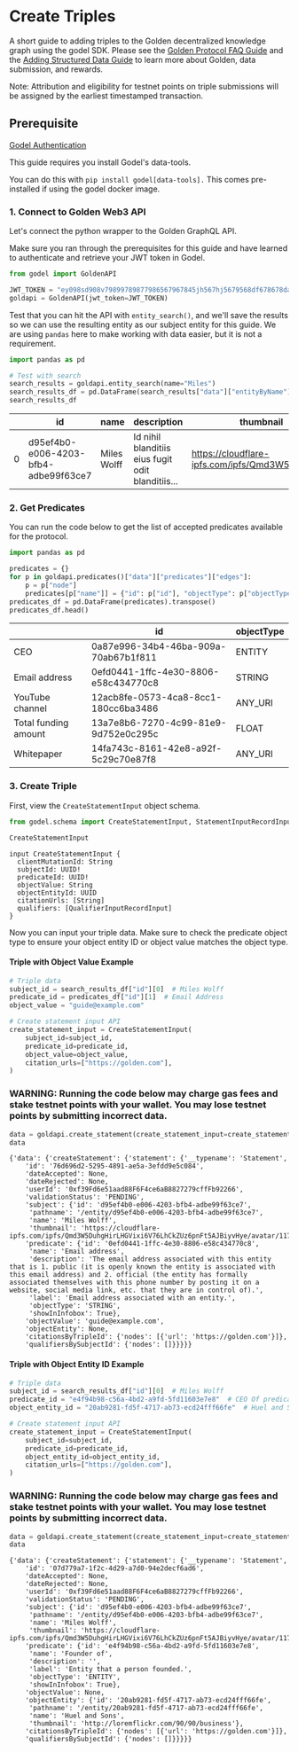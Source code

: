 # Create Triples

A short guide to adding triples to the Golden decentralized knowledge graph using the godel SDK. Please see the [Golden Protocol FAQ Guide](https://www.notion.so/goldenhq/Golden-Protocol-FAQ-78ae2357b9af44aeaa655cb1b1966ee4) and the [Adding Structured Data Guide](https://www.notion.so/goldenhq/Adding-Structured-Data-Guide-ae657337bf4f4e54ae4402df083c76ac) to learn more about Golden, data submission, and rewards.

Note: Attribution and eligibility for testnet points on triple submissions will be assigned by the earliest timestamped transaction.

## Prerequisite

[Godel Authentication](https://docs.golden.xyz/godel-python-sdk/authentication)

This guide requires you install Godel's data-tools.

You can do this with `pip install godel[data-tools].` This comes pre-installed if using the godel docker image.

### 1. Connect to Golden Web3 API

Let's connect the python wrapper to the Golden GraphQL API.

Make sure you ran through the prerequisites for this guide and have learned to authenticate and retrieve your JWT token in Godel.

```python
from godel import GoldenAPI

JWT_TOKEN = "ey098sd908v79899789877986567967845jh567hj5679568df678678daf6786789s569ghm567457hm8g567n8678fb8790678sd56756n456h8d4f5gn865648"
goldapi = GoldenAPI(jwt_token=JWT_TOKEN)
```

Test that you can hit the API with `entity_search()`, and we'll save the results so we can use the resulting entity as our subject entity for this guide. We are using `pandas` here to make working with data easier, but it is not a requirement. &#x20;

```python
import pandas as pd

# Test with search
search_results = goldapi.entity_search(name="Miles")
search_results_df = pd.DataFrame(search_results["data"]["entityByName"]["nodes"])
search_results_df
```

|   | id                                   | name        | description                                       | thumbnail                                         | goldenId | pathname                                     |
| - | ------------------------------------ | ----------- | ------------------------------------------------- | ------------------------------------------------- | -------- | -------------------------------------------- |
| 0 | d95ef4b0-e006-4203-bfb4-adbe99f63ce7 | Miles Wolff | Id nihil blanditiis eius fugit odit blanditiis... | https://cloudflare-ipfs.com/ipfs/Qmd3W5DuhgHir... | None     | /entity/d95ef4b0-e006-4203-bfb4-adbe99f63ce7 |

### 2. Get Predicates

You can run the code below to get the list of accepted predicates available for the protocol.

```python
import pandas as pd

predicates = {}
for p in goldapi.predicates()["data"]["predicates"]["edges"]:
    p = p["node"]
    predicates[p["name"]] = {"id": p["id"], "objectType": p["objectType"]} 
predicates_df = pd.DataFrame(predicates).transpose()
predicates_df.head()
```

|                      | id                                   | objectType |
| -------------------- | ------------------------------------ | ---------- |
| CEO                  | 0a87e996-34b4-46ba-909a-70ab67b1f811 | ENTITY     |
| Email address        | 0efd0441-1ffc-4e30-8806-e58c434770c8 | STRING     |
| YouTube channel      | 12acb8fe-0573-4ca8-8cc1-180cc6ba3486 | ANY\_URI   |
| Total funding amount | 13a7e8b6-7270-4c99-81e9-9d752e0c295c | FLOAT      |
| Whitepaper           | 14fa743c-8161-42e8-a92f-5c29c70e87f8 | ANY\_URI   |

### 3. Create Triple

First, view the `CreateStatementInput` object schema.

```python
from godel.schema import CreateStatementInput, StatementInputRecordInput

CreateStatementInput
```

```
input CreateStatementInput {
  clientMutationId: String
  subjectId: UUID!
  predicateId: UUID!
  objectValue: String
  objectEntityId: UUID
  citationUrls: [String]
  qualifiers: [QualifierInputRecordInput]
}
```

Now you can input your triple data. Make sure to check the predicate object type to ensure your object entity ID or object value matches the object type.

#### Triple with Object Value Example

```python
# Triple data
subject_id = search_results_df["id"][0]  # Miles Wolff
predicate_id = predicates_df["id"][1]  # Email Address
object_value = "guide@example.com"

# Create statement input API
create_statement_input = CreateStatementInput(
    subject_id=subject_id,
    predicate_id=predicate_id,
    object_value=object_value,
    citation_urls=["https://golden.com"],
)
```

### WARNING: Running the code below may charge gas fees and stake testnet points with your wallet. You may lose testnet points by submitting incorrect data.

```python
data = goldapi.create_statement(create_statement_input=create_statement_input)
data
```

```
{'data': {'createStatement': {'statement': {'__typename': 'Statement',
    'id': '76d696d2-5295-4891-ae5a-3efdd9e5c084',
    'dateAccepted': None,
    'dateRejected': None,
    'userId': '0xf39Fd6e51aad88F6F4ce6aB8827279cffFb92266',
    'validationStatus': 'PENDING',
    'subject': {'id': 'd95ef4b0-e006-4203-bfb4-adbe99f63ce7',
     'pathname': '/entity/d95ef4b0-e006-4203-bfb4-adbe99f63ce7',
     'name': 'Miles Wolff',
     'thumbnail': 'https://cloudflare-ipfs.com/ipfs/Qmd3W5DuhgHirLHGVixi6V76LhCkZUz6pnFt5AJBiyvHye/avatar/1170.jpg'},
    'predicate': {'id': '0efd0441-1ffc-4e30-8806-e58c434770c8',
     'name': 'Email address',
     'description': 'The email address associated with this entity that is 1. public (it is openly known the entity is associated with this email address) and 2. official (the entity has formally associated themselves with this phone number by posting it on a website, social media link, etc. that they are in control of).',
     'label': 'Email address associated with an entity.',
     'objectType': 'STRING',
     'showInInfobox': True},
    'objectValue': 'guide@example.com',
    'objectEntity': None,
    'citationsByTripleId': {'nodes': [{'url': 'https://golden.com'}]},
    'qualifiersBySubjectId': {'nodes': []}}}}}
```

#### Triple with Object Entity ID Example

```python
# Triple data
subject_id = search_results_df["id"][0]  # Miles Wolff
predicate_id = "e4f94b98-c56a-4bd2-a9fd-5fd11603e7e8"  # CEO Of predicate
object_entity_id = "20ab9281-fd5f-4717-ab73-ecd24fff66fe"  # Huel and Sons Entity ID

# Create statement input API
create_statement_input = CreateStatementInput(
    subject_id=subject_id,
    predicate_id=predicate_id,
    object_entity_id=object_entity_id,
    citation_urls=["https://golden.com"],
)
```

### WARNING: Running the code below may charge gas fees and stake testnet points with your wallet. You may lose testnet points by submitting incorrect data.

```python
data = goldapi.create_statement(create_statement_input=create_statement_input)
data
```

```
{'data': {'createStatement': {'statement': {'__typename': 'Statement',
    'id': '07d779a7-1f2c-4d29-a7d0-94e2decf6ad6',
    'dateAccepted': None,
    'dateRejected': None,
    'userId': '0xf39Fd6e51aad88F6F4ce6aB8827279cffFb92266',
    'validationStatus': 'PENDING',
    'subject': {'id': 'd95ef4b0-e006-4203-bfb4-adbe99f63ce7',
     'pathname': '/entity/d95ef4b0-e006-4203-bfb4-adbe99f63ce7',
     'name': 'Miles Wolff',
     'thumbnail': 'https://cloudflare-ipfs.com/ipfs/Qmd3W5DuhgHirLHGVixi6V76LhCkZUz6pnFt5AJBiyvHye/avatar/1170.jpg'},
    'predicate': {'id': 'e4f94b98-c56a-4bd2-a9fd-5fd11603e7e8',
     'name': 'Founder of',
     'description': '',
     'label': 'Entity that a person founded.',
     'objectType': 'ENTITY',
     'showInInfobox': True},
    'objectValue': None,
    'objectEntity': {'id': '20ab9281-fd5f-4717-ab73-ecd24fff66fe',
     'pathname': '/entity/20ab9281-fd5f-4717-ab73-ecd24fff66fe',
     'name': 'Huel and Sons',
     'thumbnail': 'http://loremflickr.com/90/90/business'},
    'citationsByTripleId': {'nodes': [{'url': 'https://golden.com'}]},
    'qualifiersBySubjectId': {'nodes': []}}}}}
```
